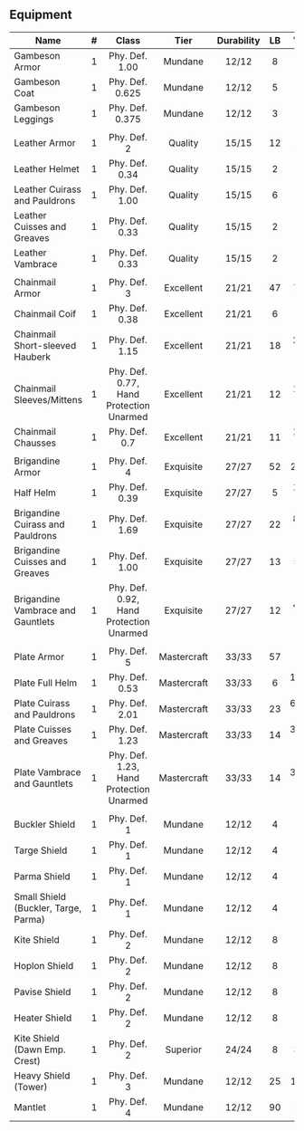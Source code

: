 ## Equipment

| Name                                 | # |                  Class                  |    Tier    | Durability | LB |   Value   |
| ------------------------------------ | :-: | :-------------------------------------: | :---------: | :--------: | :-: | :-------: |
| Gambeson Armor                       | 1 |             Phy. Def. 1.00             |   Mundane   |   12/12   | 8 |   5 bc   |
| Gambeson Coat                        | 1 |             Phy. Def. 0.625             |   Mundane   |   12/12   | 5 |  3.13 bc  |
| Gambeson Leggings                    | 1 |             Phy. Def. 0.375             |   Mundane   |   12/12   | 3 |  1.87 bc  |
|                                      |  |                                        |            |            |    |          |
| Leather Armor                        | 1 |               Phy. Def. 2               |   Quality   |   15/15   | 12 |   10 bc   |
| Leather Helmet                       | 1 |             Phy. Def. 0.34             |   Quality   |   15/15   | 2 |  1.82 bc  |
| Leather Cuirass and Pauldrons        | 1 |             Phy. Def. 1.00             |   Quality   |   15/15   | 6 |  3.63 bc  |
| Leather Cuisses and Greaves          | 1 |             Phy. Def. 0.33             |   Quality   |   15/15   | 2 |  2.73 bc  |
| Leather Vambrace                     | 1 |             Phy. Def. 0.33             |   Quality   |   15/15   | 2 |  1.82 bc  |
|                                      |  |                                        |            |            |    |          |
| Chainmail Armor                      | 1 |               Phy. Def. 3               |  Excellent  |   21/21   | 47 |   75 bp   |
| Chainmail Coif                       | 1 |             Phy. Def. 0.38             |  Excellent  |   21/21   | 6 |  9.57 bc  |
| Chainmail Short-sleeved Hauberk      | 1 |             Phy. Def. 1.15             |  Excellent  |   21/21   | 18 | 28.72 bc |
| Chainmail Sleeves/Mittens            | 1 | Phy. Def. 0.77, Hand Protection Unarmed |  Excellent  |   21/21   | 12 | 19.16 bc |
| Chainmail Chausses                   | 1 |              Phy. Def. 0.7              |  Excellent  |   21/21   | 11 | 17.55 bc |
|                                      |  |                                        |            |            |    |          |
| Brigandine Armor                     | 1 |               Phy. Def. 4               |  Exquisite  |   27/27   | 52 |  200 bc  |
| Half Helm                            | 1 |             Phy. Def. 0.39             |  Exquisite  |   27/27   | 5 | 19.23 bc |
| Brigandine Cuirass and Pauldrons     | 1 |             Phy. Def. 1.69             |  Exquisite  |   27/27   | 22 | 84.62 bc |
| Brigandine Cuisses and Greaves       | 1 |             Phy. Def. 1.00             |  Exquisite  |   27/27   | 13 |   50 bc   |
| Brigandine Vambrace and Gauntlets    | 1 | Phy. Def. 0.92, Hand Protection Unarmed |  Exquisite  |   27/27   | 12 | 46.15 bc |
|                                      |  |                                        |            |            |    |          |
| Plate Armor                          | 1 |               Phy. Def. 5               | Mastercraft |   33/33   | 57 |  1495 bc  |
| Plate Full Helm                      | 1 |             Phy. Def. 0.53             | Mastercraft |   33/33   | 6 | 157.37 bc |
| Plate Cuirass and Pauldrons          | 1 |             Phy. Def. 2.01             | Mastercraft |   33/33   | 23 | 603.24 bc |
| Plate Cuisses and Greaves            | 1 |             Phy. Def. 1.23             | Mastercraft |   33/33   | 14 | 367.19 bc |
| Plate Vambrace and Gauntlets         | 1 | Phy. Def. 1.23, Hand Protection Unarmed | Mastercraft |   33/33   | 14 | 367.19 bc |
|                                      |  |                                        |            |            |    |          |
| Buckler Shield                       | 1 |               Phy. Def. 1               |   Mundane   |   12/12   | 4 |   2 bc   |
| Targe Shield                         | 1 |               Phy. Def. 1               |   Mundane   |   12/12   | 4 |   2 bc   |
| Parma Shield                         | 1 |               Phy. Def. 1               |   Mundane   |   12/12   | 4 |   2 bc   |
| Small Shield (Buckler, Targe, Parma) | 1 |               Phy. Def. 1               |   Mundane   |   12/12   | 4 |   2 bc   |
| Kite Shield                          | 1 |               Phy. Def. 2               |   Mundane   |   12/12   | 8 |   7 bc   |
| Hoplon Shield                        | 1 |               Phy. Def. 2               |   Mundane   |   12/12   | 8 |   7 bc   |
| Pavise Shield                        | 1 |               Phy. Def. 2               |   Mundane   |   12/12   | 8 |   7 bc   |
| Heater Shield                        | 1 |               Phy. Def. 2               |   Mundane   |   12/12   | 8 |   7 bc   |
| Kite Shield (Dawn Emp. Crest)        | 1 |               Phy. Def. 2               |  Superior  |   24/24   | 8 |   30 bc   |
| Heavy Shield (Tower)                 | 1 |               Phy. Def. 3               |   Mundane   |   12/12   | 25 |  150 bc  |
| Mantlet                              | 1 |               Phy. Def. 4               |   Mundane   |   12/12   | 90 |   17 bc   |
